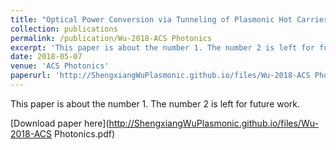 ```yaml
---
title: "Optical Power Conversion via Tunneling of Plasmonic Hot Carriers"
collection: publications
permalink: /publication/Wu-2018-ACS Photonics
excerpt: 'This paper is about the number 1. The number 2 is left for future work.'
date: 2018-05-07
venue: 'ACS Photonics'
paperurl: 'http://ShengxiangWuPlasmonic.github.io/files/Wu-2018-ACS Photonics.pdf'
---
```

This paper is about the number 1. The number 2 is left for future work.

[Download paper here](http://ShengxiangWuPlasmonic.github.io/files/Wu-2018-ACS Photonics.pdf)

